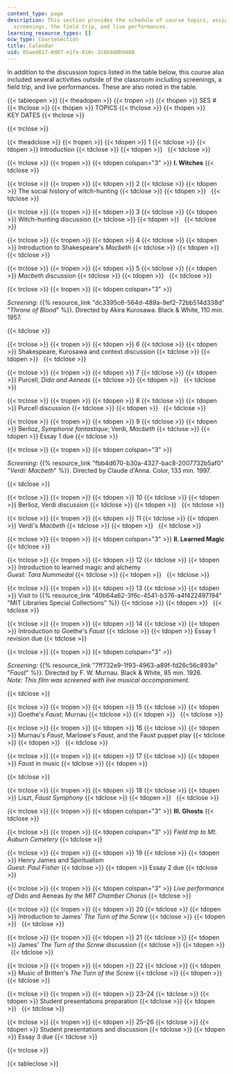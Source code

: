 ```yaml
---
content_type: page
description: This section provides the schedule of course topics, assignments, presentations,
  screenings, the field trip, and live performances.
learning_resource_types: []
ocw_type: CourseSection
title: Calendar
uid: 05aed817-0d07-e1fe-010c-2c6b9d0b9460
---
```


In addition to the discussion topics listed in the table below, this course also included several activities outside of the classroom including screenings, a field trip, and live performances. These are also noted in the table.

{{< tableopen >}}
{{< theadopen >}}
{{< tropen >}}
{{< thopen >}}
SES #
{{< thclose >}}
{{< thopen >}}
TOPICS
{{< thclose >}}
{{< thopen >}}
KEY DATES
{{< thclose >}}

{{< trclose >}}

{{< theadclose >}}
{{< tropen >}}
{{< tdopen >}}
1
{{< tdclose >}}
{{< tdopen >}}
Introduction
{{< tdclose >}}
{{< tdopen >}}
 
{{< tdclose >}}

{{< trclose >}}
{{< tropen >}}
{{< tdopen colspan="3" >}}
**I. Witches**
{{< tdclose >}}

{{< trclose >}}
{{< tropen >}}
{{< tdopen >}}
2
{{< tdclose >}}
{{< tdopen >}}
The social history of witch-hunting
{{< tdclose >}}
{{< tdopen >}}
 
{{< tdclose >}}

{{< trclose >}}
{{< tropen >}}
{{< tdopen >}}
3
{{< tdclose >}}
{{< tdopen >}}
Witch-hunting discussion
{{< tdclose >}}
{{< tdopen >}}
 
{{< tdclose >}}

{{< trclose >}}
{{< tropen >}}
{{< tdopen >}}
4
{{< tdclose >}}
{{< tdopen >}}
Introduction to Shakespeare's _Macbeth_
{{< tdclose >}}
{{< tdopen >}}
 
{{< tdclose >}}

{{< trclose >}}
{{< tropen >}}
{{< tdopen >}}
5
{{< tdclose >}}
{{< tdopen >}}
_Macbeth_ discussion
{{< tdclose >}}
{{< tdopen >}}
 
{{< tdclose >}}

{{< trclose >}}
{{< tropen >}}
{{< tdopen colspan="3" >}}


_Screening:_ {{% resource_link "dc3395c6-564d-489a-9ef2-72bb514d338d" "_Throne of Blood_" %}}. Directed by Akira Kurosawa. Black & White, 110 min. 1957.


{{< tdclose >}}

{{< trclose >}}
{{< tropen >}}
{{< tdopen >}}
6
{{< tdclose >}}
{{< tdopen >}}
Shakespeare, Kurosawa and context discussion
{{< tdclose >}}
{{< tdopen >}}
 
{{< tdclose >}}

{{< trclose >}}
{{< tropen >}}
{{< tdopen >}}
7
{{< tdclose >}}
{{< tdopen >}}
Purcell, _Dido and Aeneas_
{{< tdclose >}}
{{< tdopen >}}
 
{{< tdclose >}}

{{< trclose >}}
{{< tropen >}}
{{< tdopen >}}
8
{{< tdclose >}}
{{< tdopen >}}
Purcell discussion
{{< tdclose >}}
{{< tdopen >}}
 
{{< tdclose >}}

{{< trclose >}}
{{< tropen >}}
{{< tdopen >}}
9
{{< tdclose >}}
{{< tdopen >}}
Berlioz, _Symphonie fantastique_; Verdi, _Macbeth_
{{< tdclose >}}
{{< tdopen >}}
Essay 1 due
{{< tdclose >}}

{{< trclose >}}
{{< tropen >}}
{{< tdopen colspan="3" >}}


_Screening:_ {{% resource_link "fbb4d670-b30a-4327-bac8-2007732b5af0" "_Verdi: Macbeth_" %}}. Directed by Claude d'Anna. Color, 133 min. 1997.


{{< tdclose >}}

{{< trclose >}}
{{< tropen >}}
{{< tdopen >}}
10
{{< tdclose >}}
{{< tdopen >}}
Berlioz, Verdi discussion
{{< tdclose >}}
{{< tdopen >}}
 
{{< tdclose >}}

{{< trclose >}}
{{< tropen >}}
{{< tdopen >}}
11
{{< tdclose >}}
{{< tdopen >}}
Verdi's _Macbeth_
{{< tdclose >}}
{{< tdopen >}}
 
{{< tdclose >}}

{{< trclose >}}
{{< tropen >}}
{{< tdopen colspan="3" >}}
**II. Learned Magic**
{{< tdclose >}}

{{< trclose >}}
{{< tropen >}}
{{< tdopen >}}
12
{{< tdclose >}}
{{< tdopen >}}
Introduction to learned magic and alchemy  
_Guest: Tara Nummedal_
{{< tdclose >}}
{{< tdopen >}}
 
{{< tdclose >}}

{{< trclose >}}
{{< tropen >}}
{{< tdopen >}}
13
{{< tdclose >}}
{{< tdopen >}}
Visit to {{% resource_link "40b64a62-3f6c-4541-b376-a4f422497194" "MIT Libraries Special Collections" %}}
{{< tdclose >}}
{{< tdopen >}}
 
{{< tdclose >}}

{{< trclose >}}
{{< tropen >}}
{{< tdopen >}}
14
{{< tdclose >}}
{{< tdopen >}}
Introduction to Goethe's _Faust_
{{< tdclose >}}
{{< tdopen >}}
Essay 1 revision due
{{< tdclose >}}

{{< trclose >}}
{{< tropen >}}
{{< tdopen colspan="3" >}}


_Screening:_ {{% resource_link "7ff732e9-1f93-4963-a89f-fd26c56c893e" "_Faust_" %}}. Directed by F. W. Murnau. Black & White, 85 min. 1926.  
_Note: This film was screened with live musical accompaniment._


{{< tdclose >}}

{{< trclose >}}
{{< tropen >}}
{{< tdopen >}}
15
{{< tdclose >}}
{{< tdopen >}}
Goethe's _Faust_; Murnau
{{< tdclose >}}
{{< tdopen >}}
 
{{< tdclose >}}

{{< trclose >}}
{{< tropen >}}
{{< tdopen >}}
16
{{< tdclose >}}
{{< tdopen >}}
Murnau's _Faust_, Marlowe's _Faust_, and the Faust puppet play
{{< tdclose >}}
{{< tdopen >}}
 
{{< tdclose >}}

{{< trclose >}}
{{< tropen >}}
{{< tdopen >}}
17
{{< tdclose >}}
{{< tdopen >}}
_Faust_ in music
{{< tdclose >}}
{{< tdopen >}}



{{< tdclose >}}

{{< trclose >}}
{{< tropen >}}
{{< tdopen >}}
18
{{< tdclose >}}
{{< tdopen >}}
Liszt, _Faust Symphony_
{{< tdclose >}}
{{< tdopen >}}
 
{{< tdclose >}}

{{< trclose >}}
{{< tropen >}}
{{< tdopen colspan="3" >}}
**III. Ghosts**
{{< tdclose >}}

{{< trclose >}}
{{< tropen >}}
{{< tdopen colspan="3" >}}
_Field trip to Mt. Auburn Cemetery_
{{< tdclose >}}

{{< trclose >}}
{{< tropen >}}
{{< tdopen >}}
19
{{< tdclose >}}
{{< tdopen >}}
Henry James and Spiritualism  
_Guest: Paul Fisher_
{{< tdclose >}}
{{< tdopen >}}
Essay 2 due
{{< tdclose >}}

{{< trclose >}}
{{< tropen >}}
{{< tdopen colspan="3" >}}
_Live performance of_ Dido and Aeneas _by the MIT Chamber Chorus_
{{< tdclose >}}

{{< trclose >}}
{{< tropen >}}
{{< tdopen >}}
20
{{< tdclose >}}
{{< tdopen >}}
Introduction to James' _The Turn of the Screw_
{{< tdclose >}}
{{< tdopen >}}
 
{{< tdclose >}}

{{< trclose >}}
{{< tropen >}}
{{< tdopen >}}
21
{{< tdclose >}}
{{< tdopen >}}
James' _The Turn of the Screw_ discussion
{{< tdclose >}}
{{< tdopen >}}
 
{{< tdclose >}}

{{< trclose >}}
{{< tropen >}}
{{< tdopen >}}
22
{{< tdclose >}}
{{< tdopen >}}
Music of Britten's _The Turn of the Screw_
{{< tdclose >}}
{{< tdopen >}}
 
{{< tdclose >}}

{{< trclose >}}
{{< tropen >}}
{{< tdopen >}}
23–24
{{< tdclose >}}
{{< tdopen >}}
Student presentations preparation
{{< tdclose >}}
{{< tdopen >}}
 
{{< tdclose >}}

{{< trclose >}}
{{< tropen >}}
{{< tdopen >}}
25–26
{{< tdclose >}}
{{< tdopen >}}
Student presentations and discussion
{{< tdclose >}}
{{< tdopen >}}
Essay 3 due
{{< tdclose >}}

{{< trclose >}}

{{< tableclose >}}